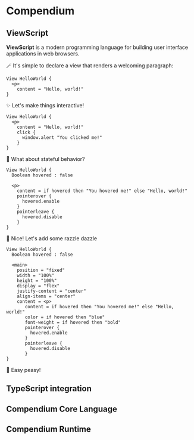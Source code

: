 # Compendium

## ViewScript

**ViewScript** is a modern programming language for building user interface applications in web browsers.

🪄 It's simple to declare a view that renders a welcoming paragraph:

```
View HelloWorld {
  <p>
    content = "Hello, world!"
}
```

✨ Let's make things interactive!

```
View HelloWorld {
  <p>
    content = "Hello, world!"
    click {
      window.alert "You clicked me!"
    }
}
```

🤔 What about stateful behavior?

```
View HelloWorld {
  Boolean hovered : false

  <p>
    content = if hovered then "You hovered me!" else "Hello, world!"
    pointerover {
      hovered.enable
    }
    pointerleave {
      hovered.disable
    }
}
```

💅 Nice! Let's add some razzle dazzle

```
View HelloWorld {
  Boolean hovered : false

  <main>
    position = "fixed"
    width = "100%"
    height = "100%"
    display = "flex"
    justify-content = "center"
    align-items = "center"
    content = <p>
       content = if hovered then "You hovered me!" else "Hello, world!"
       color = if hovered then "blue"
       font-weight = if hovered then "bold"
       pointerover {
         hovered.enable
       }
       pointerleave {
         hovered.disable
       }
}
```
🙌 Easy peasy!

## TypeScript integration

## Compendium Core Language

## Compendium Runtime
